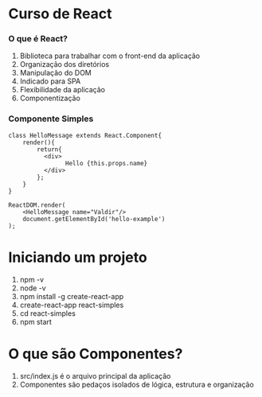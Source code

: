 # Curso de React

### O que é React?

1. Biblioteca para trabalhar com o front-end da aplicação
2. Organização dos diretórios
3. Manipulação do DOM
4. Indicado para SPA
5. Flexibilidade da aplicação
6. Componentização

### Componente Simples

```react
class HelloMessage extends React.Component{
    render(){
        return{
          <div>
                Hello {this.props.name}
          </div>  
        };
    }
}

ReactDOM.render(
	<HelloMessage name="Valdir"/>
    document.getElementById('hello-example')
);
```

# Iniciando um projeto

1. npm -v
2. node -v
3. npm install -g create-react-app
4. create-react-app react-simples
5. cd react-simples
6. npm start



# O que são Componentes?

1. src/index.js é o arquivo principal da aplicação
2. Componentes são pedaços isolados de lógica, estrutura e organização